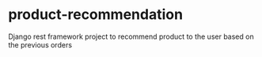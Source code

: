 # product-recommendation
Django rest framework project to recommend product to the user based on the previous orders
